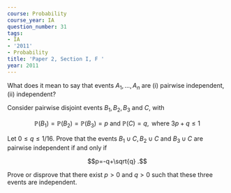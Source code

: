 ```yaml
---
course: Probability
course_year: IA
question_number: 31
tags:
- IA
- '2011'
- Probability
title: 'Paper 2, Section I, F '
year: 2011
---
```




What does it mean to say that events $A_{1}, \ldots, A_{n}$ are (i) pairwise independent, (ii) independent?

Consider pairwise disjoint events $B_{1}, B_{2}, B_{3}$ and $C$, with

$$\mathbb{P}\left(B_{1}\right)=\mathbb{P}\left(B_{2}\right)=\mathbb{P}\left(B_{3}\right)=p \text { and } \mathbb{P}(C)=q, \text { where } 3 p+q \leqslant 1$$

Let $0 \leqslant q \leqslant 1 / 16$. Prove that the events $B_{1} \cup C, B_{2} \cup C$ and $B_{3} \cup C$ are pairwise independent if and only if

$$p=-q+\sqrt{q} .$$

Prove or disprove that there exist $p>0$ and $q>0$ such that these three events are independent.